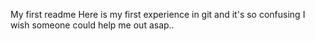 My first readme Here is my first experience in git and it's so confusing I wish someone could help me out asap..
